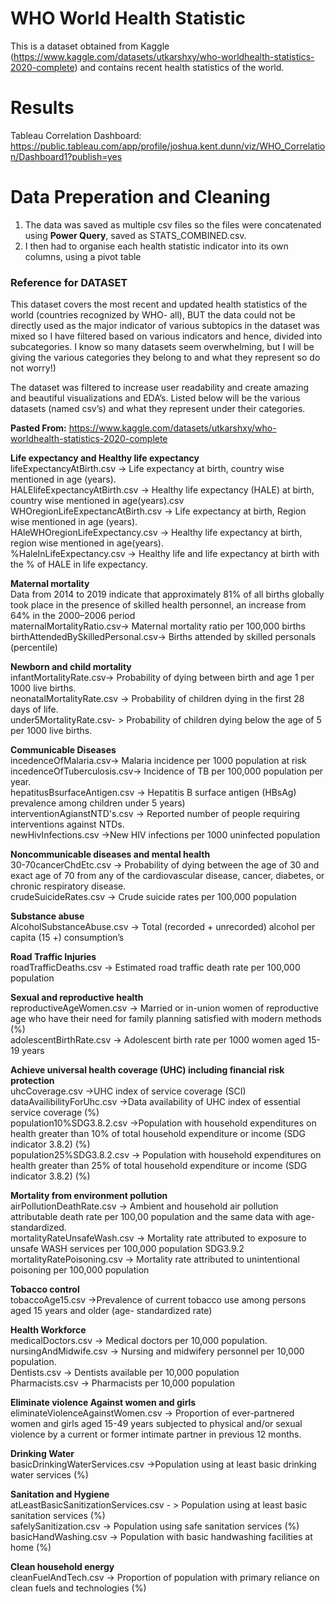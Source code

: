 # WHO World Health Statistic
This is a dataset obtained from Kaggle (https://www.kaggle.com/datasets/utkarshxy/who-worldhealth-statistics-2020-complete) and contains recent health statistics of the world.

# Results

Tableau Correlation Dashboard: https://public.tableau.com/app/profile/joshua.kent.dunn/viz/WHO_Correlation/Dashboard1?publish=yes
# Data Preperation and Cleaning

1. The data was saved as multiple csv files so the files were concatenated using **Power Query**, saved as STATS_COMBINED.csv.
2. I then had to organise each health statistic indicator into its own columns, using a pivot table

### Reference for DATASET
This dataset covers the most recent and updated health statistics of the world (countries recognized by WHO- all), BUT the data could not be directly used as the major indicator of various subtopics in the dataset was mixed so I have filtered based on various indicators and hence, divided into subcategories. I know so many datasets seem overwhelming, but I will be giving the various categories they belong to and what they represent so do not worry!)

The dataset was filtered to increase user readability and create amazing and beautiful visualizations and EDA’s.
Listed below will be the various datasets (named csv’s) and what they represent under their categories.  

**Pasted From:** https://www.kaggle.com/datasets/utkarshxy/who-worldhealth-statistics-2020-complete

**Life expectancy and Healthy life expectancy**  
lifeExpectancyAtBirth.csv -> Life expectancy at birth, country wise mentioned in age (years).  
HALElifeExpectancyAtBirth.csv -> Healthy life expectancy (HALE) at birth, country wise mentioned in age(years).csv  
WHOregionLifeExpectancAtBirth.csv -> Life expectancy at birth, Region wise mentioned in age (years).  
HAleWHOregionLifeExpectancy.csv -> Healthy life expectancy at birth, region wise mentioned in age(years).  
%HaleInLifeExpectancy.csv -> Healthy life and life expectancy at birth with the % of HALE in life expectancy.  

**Maternal mortality**  
Data from 2014 to 2019 indicate that approximately 81% of all births globally took place in the presence of skilled health personnel, an increase from 64% in the 2000–2006 period  
maternalMortalityRatio.csv-> Maternal mortality ratio per 100,000 births  
birthAttendedBySkilledPersonal.csv-> Births attended by skilled personals (percentile)  

**Newborn and child mortality**  
infantMortalityRate.csv-> Probability of dying between birth and age 1 per 1000 live births.  
neonatalMortalityRate.csv -> Probability of children dying in the first 28 days of life.  
under5MortalityRate.csv- > Probability of children dying below the age of 5 per 1000 live births.  

**Communicable Diseases**  
incedenceOfMalaria.csv-> Malaria incidence per 1000 population at risk  
incedenceOfTuberculosis.csv-> Incidence of TB per 100,000 population per year.  
hepatitusBsurfaceAntigen.csv -> Hepatitis B surface antigen (HBsAg) prevalence among children under 5 years)  
interventionAgianstNTD's.csv -> Reported number of people requiring interventions against NTDs.  
newHivInfections.csv ->New HIV infections per 1000 uninfected population  

**Noncommunicable diseases and mental health**  
30-70cancerChdEtc.csv -> Probability of dying between the age of 30 and exact age of 70 from any of the cardiovascular disease, cancer, diabetes, or chronic respiratory disease.  
crudeSuicideRates.csv -> Crude suicide rates per 100,000 population  

**Substance abuse**  
AlcoholSubstanceAbuse.csv -> Total (recorded + unrecorded) alcohol per capita (15 +) consumption’s  

**Road Traffic Injuries**  
roadTrafficDeaths.csv -> Estimated road traffic death rate per 100,000 population  

**Sexual and reproductive health**  
reproductiveAgeWomen.csv -> Married or in-union women of reproductive age who have their need for family planning satisfied with modern methods (%)  
adolescentBirthRate.csv -> Adolescent birth rate per 1000 women aged 15-19 years  

**Achieve universal health coverage (UHC) including financial risk protection**  
uhcCoverage.csv ->UHC index of service coverage (SCI)  
dataAvailibilityForUhc.csv ->Data availability of UHC index of essential service coverage (%)  
population10%SDG3.8.2.csv ->Population with household expenditures on health greater than 10% of total household expenditure or income (SDG indicator 3.8.2) (%)  
population25%SDG3.8.2.csv -> Population with household expenditures on health greater than 25% of total household expenditure or income (SDG indicator 3.8.2) (%)  

**Mortality from environment pollution**  
airPollutionDeathRate.csv -> Ambient and household air pollution attributable death rate per 100,00 population and the same data with age-standardized.  
mortalityRateUnsafeWash.csv -> Mortality rate attributed to exposure to unsafe WASH services per 100,000 population SDG3.9.2  
mortalityRatePoisoning.csv -> Mortality rate attributed to unintentional poisoning per 100,000 population  

**Tobacco control**  
tobaccoAge15.csv ->Prevalence of current tobacco use among persons aged 15 years and older (age- standardized rate)  

**Health Workforce**  
medicalDoctors.csv -> Medical doctors per 10,000 population.  
nursingAndMidwife.csv -> Nursing and midwifery personnel per 10,000 population.  
Dentists.csv -> Dentists available per 10,000 population  
Pharmacists.csv -> Pharmacists per 10,000 population  

**Eliminate violence Against women and girls**  
eliminateViolenceAgainstWomen.csv -> Proportion of ever-partnered women and girls aged 15-49 years subjected to physical and/or sexual violence by a current or former intimate partner in previous 12 months.  

**Drinking Water**  
basicDrinkingWaterServices.csv ->Population using at least basic drinking water services (%)  

**Sanitation and Hygiene**  
atLeastBasicSanitizationServices.csv - > Population using at least basic sanitation services (%)  
safelySanitization.csv -> Population using safe sanitation services (%)  
basicHandWashing.csv -> Population with basic handwashing facilities at home (%)  

**Clean household energy**  
cleanFuelAndTech.csv -> Proportion of population with primary reliance on clean fuels and technologies (%)  
